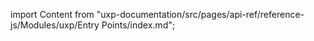 
import Content from "uxp-documentation/src/pages/api-ref/reference-js/Modules/uxp/Entry Points/index.md";

<Content query="product=xd"/>
